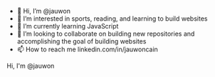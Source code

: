 - 👋 Hi, I’m @jauwon
- 👀 I’m interested in sports, reading, and learning to build websites
- 🌱 I’m currently learning JavaScript
- 💞️ I’m looking to collaborate on building new repositories and accomplishing the goal of building websites
- 📫 How to reach me linkedin.com/in/jauwoncain

<!---
jauwon/jauwon is a ✨ special ✨ repository because its `README.md` (this file) appears on your GitHub profile.
You can click the Preview link to take a look at your changes.
--->
Hi, I'm @jauwon
